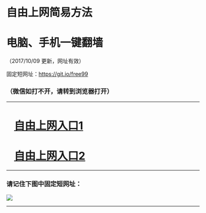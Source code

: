 ﻿# 自由上网简易方法

# 电脑、手机一键翻墙

（2017/10/09 更新，网址有效）

固定短网址：https://git.io/free99

### （微信如打不开，请转到浏览器打开）


***





# &nbsp;&nbsp; <a href="http://ft317858358.fwq-tz-1001.info/fwqtz01.html?t=10090012800 " target="_blank">自由上网入口1</a>
# &nbsp;&nbsp; <a href="http://ft68968961.fwq-tz-1002.info/fwqtz02.html?t=100900115687 " target="_blank">自由上网入口2</a>
***

### 请记住下图中固定短网址：

<img src="https://s3-us-west-2.amazonaws.com/fwq-1001/yjfq-20170905okok.png" /> 


***

